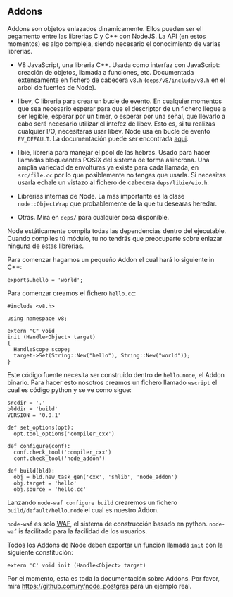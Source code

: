 ## Addons

Addons son objetos enlazados dinamicamente. Ellos pueden ser el pegamento entre las librerias C y C++ con NodeJS. La API (en estos momentos) es algo compleja, siendo necesario el conocimiento de varias librerias.

 - V8 JavaScript, una libreria C++. Usada como interfaz con JavaScript:
  creación de objetos, llamada a funciones, etc. Documentada extensamente en fichero de cabecera `v8.h` (`deps/v8/include/v8.h` en el arbol de fuentes de Node).

 - libev, C libreria para crear un bucle de evento. En cualquier momentos que sea necesario esperar para que el descriptor de un fichero llegue a ser legible, esperar por un timer, o esperar por una señal, que llevarlo a cabo será necesario utilizar el intefez de libev. Esto es, si tu realizas cualquier I/O, necesitaras usar libev. Node usa en bucle de evento `EV_DEFAULT`. La documentación puede ser encontrada [aqui](http://cvs.schmorp.de/libev/ev.html).

 - libie, librería para manejar el pool de las hebras. Usado para hacer llamadas bloqueantes POSIX del sistema de forma asincrona. Una amplia variedad de envolturas ya existe para cada llamada, en `src/file.cc` por lo que posiblemente no tengas que usarla. Si necesitas usarla echale un vistazo al fichero de cabecera `deps/libie/eio.h`.

 - Librerias internas de Node. La más importante es la clase `node::ObjectWrap` que probablemente de la que tu desearas heredar.

 - Otras. Mira en `deps/` para cualquier cosa disponible.

Node estáticamente compila todas las dependencias dentro del ejecutable. Cuando compiles tú módulo, tu no tendrás que preocuparte sobre enlazar ninguna de estas librerias.

Para comenzar hagamos un pequeño Addon el cual hará lo siguiente in C++:

    exports.hello = 'world';

Para comenzar creamos el fichero `hello.cc`:

    #include <v8.h>

    using namespace v8;

    extern "C" void
    init (Handle<Object> target)
    {
      HandleScope scope;
      target->Set(String::New("hello"), String::New("world"));
    }

Este código fuente necesita ser construido dentro de `hello.node`, el Addon binario. Para hacer esto nosotros creamos un fichero llamado `wscript` el cual es código python y se ve como sigue:

    srcdir = '.'
    blddir = 'build'
    VERSION = '0.0.1'

    def set_options(opt):
      opt.tool_options('compiler_cxx')

    def configure(conf):
      conf.check_tool('compiler_cxx')
      conf.check_tool('node_addon')

    def build(bld):
      obj = bld.new_task_gen('cxx', 'shlib', 'node_addon')
      obj.target = 'hello'
      obj.source = 'hello.cc'

Lanzando `node-waf configure build` crearemos un fichero `build/default/hello.node` el cual es nuestro Addon.

`node-waf` es solo [WAF](http://code.google.com/p/waf), el sistema de construcción basado en python. `node-waf` is facilitado para la facilidad de los usuarios.

Todos los Addons de Node deben exportar un función llamada `init` con la siguiente constitución:

    extern 'C' void init (Handle<Object> target)

Por el momento, esta es toda la documentación sobre Addons. Por favor, mira <https://github.com/ry/node_postgres> para un ejemplo real.
